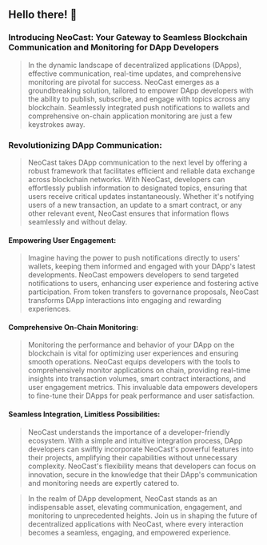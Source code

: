 ## Hello there! 👋

### Introducing NeoCast: Your Gateway to Seamless Blockchain Communication and Monitoring for DApp Developers

> In the dynamic landscape of decentralized applications (DApps), effective communication, real-time updates, and comprehensive monitoring are pivotal for success. NeoCast emerges as a groundbreaking solution, tailored to empower DApp developers with the ability to publish, subscribe, and engage with topics across any blockchain. Seamlessly integrated push notifications to wallets and comprehensive on-chain application monitoring are just a few keystrokes away.

### Revolutionizing DApp Communication:

> NeoCast takes DApp communication to the next level by offering a robust framework that facilitates efficient and reliable data exchange across blockchain networks. With NeoCast, developers can effortlessly publish information to designated topics, ensuring that users receive critical updates instantaneously. Whether it's notifying users of a new transaction, an update to a smart contract, or any other relevant event, NeoCast ensures that information flows seamlessly and without delay.

#### Empowering User Engagement:

> Imagine having the power to push notifications directly to users' wallets, keeping them informed and engaged with your DApp's latest developments. NeoCast empowers developers to send targeted notifications to users, enhancing user experience and fostering active participation. From token transfers to governance proposals, NeoCast transforms DApp interactions into engaging and rewarding experiences.

#### Comprehensive On-Chain Monitoring:

> Monitoring the performance and behavior of your DApp on the blockchain is vital for optimizing user experiences and ensuring smooth operations. NeoCast equips developers with the tools to comprehensively monitor applications on chain, providing real-time insights into transaction volumes, smart contract interactions, and user engagement metrics. This invaluable data empowers developers to fine-tune their DApps for peak performance and user satisfaction.

#### Seamless Integration, Limitless Possibilities:

> NeoCast understands the importance of a developer-friendly ecosystem. With a simple and intuitive integration process, DApp developers can swiftly incorporate NeoCast's powerful features into their projects, amplifying their capabilities without unnecessary complexity. NeoCast's flexibility means that developers can focus on innovation, secure in the knowledge that their DApp's communication and monitoring needs are expertly catered to.

> In the realm of DApp development, NeoCast stands as an indispensable asset, elevating communication, engagement, and monitoring to unprecedented heights. Join us in shaping the future of decentralized applications with NeoCast, where every interaction becomes a seamless, engaging, and empowered experience.
